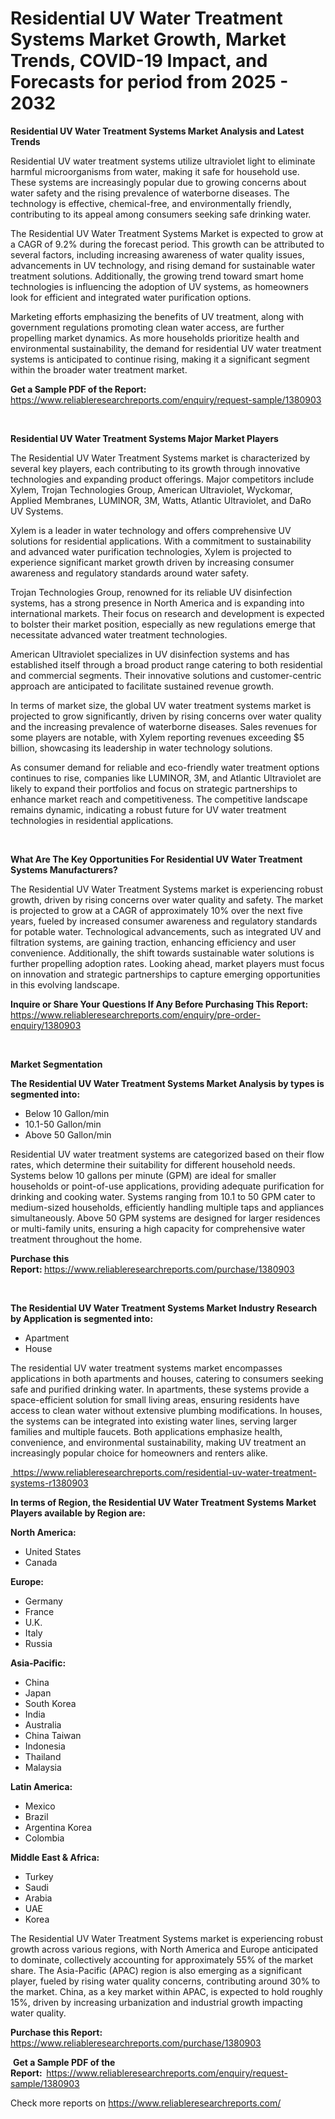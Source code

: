 <p><h1>Residential UV Water Treatment Systems Market Growth, Market Trends, COVID-19 Impact, and Forecasts for period from 2025 - 2032</h1></p><p><strong>Residential UV Water Treatment Systems Market Analysis and Latest Trends</strong></p>
<p><p>Residential UV water treatment systems utilize ultraviolet light to eliminate harmful microorganisms from water, making it safe for household use. These systems are increasingly popular due to growing concerns about water safety and the rising prevalence of waterborne diseases. The technology is effective, chemical-free, and environmentally friendly, contributing to its appeal among consumers seeking safe drinking water.</p><p>The Residential UV Water Treatment Systems Market is expected to grow at a CAGR of 9.2% during the forecast period. This growth can be attributed to several factors, including increasing awareness of water quality issues, advancements in UV technology, and rising demand for sustainable water treatment solutions. Additionally, the growing trend toward smart home technologies is influencing the adoption of UV systems, as homeowners look for efficient and integrated water purification options.</p><p>Marketing efforts emphasizing the benefits of UV treatment, along with government regulations promoting clean water access, are further propelling market dynamics. As more households prioritize health and environmental sustainability, the demand for residential UV water treatment systems is anticipated to continue rising, making it a significant segment within the broader water treatment market.</p></p>
<p><strong>Get a Sample PDF of the Report:&nbsp;</strong> <a href="https://www.reliableresearchreports.com/enquiry/request-sample/1380903?utm_campaign=2954&utm_medium=2&utm_source=Github&utm_content=ia&utm_term=11042025&utm_id=residential-uv-water-treatment-systems">https://www.reliableresearchreports.com/enquiry/request-sample/1380903</a></p>
<p>&nbsp;</p>
<p><strong>Residential UV Water Treatment Systems Major Market Players</strong></p>
<p><p>The Residential UV Water Treatment Systems market is characterized by several key players, each contributing to its growth through innovative technologies and expanding product offerings. Major competitors include Xylem, Trojan Technologies Group, American Ultraviolet, Wyckomar, Applied Membranes, LUMINOR, 3M, Watts, Atlantic Ultraviolet, and DaRo UV Systems.</p><p>Xylem is a leader in water technology and offers comprehensive UV solutions for residential applications. With a commitment to sustainability and advanced water purification technologies, Xylem is projected to experience significant market growth driven by increasing consumer awareness and regulatory standards around water safety.</p><p>Trojan Technologies Group, renowned for its reliable UV disinfection systems, has a strong presence in North America and is expanding into international markets. Their focus on research and development is expected to bolster their market position, especially as new regulations emerge that necessitate advanced water treatment technologies.</p><p>American Ultraviolet specializes in UV disinfection systems and has established itself through a broad product range catering to both residential and commercial segments. Their innovative solutions and customer-centric approach are anticipated to facilitate sustained revenue growth.</p><p>In terms of market size, the global UV water treatment systems market is projected to grow significantly, driven by rising concerns over water quality and the increasing prevalence of waterborne diseases. Sales revenues for some players are notable, with Xylem reporting revenues exceeding $5 billion, showcasing its leadership in water technology solutions.</p><p>As consumer demand for reliable and eco-friendly water treatment options continues to rise, companies like LUMINOR, 3M, and Atlantic Ultraviolet are likely to expand their portfolios and focus on strategic partnerships to enhance market reach and competitiveness. The competitive landscape remains dynamic, indicating a robust future for UV water treatment technologies in residential applications.</p></p>
<p>&nbsp;</p>
<p><strong>What Are The Key Opportunities For Residential UV Water Treatment Systems Manufacturers?</strong></p>
<p><p>The Residential UV Water Treatment Systems market is experiencing robust growth, driven by rising concerns over water quality and safety. The market is projected to grow at a CAGR of approximately 10% over the next five years, fueled by increased consumer awareness and regulatory standards for potable water. Technological advancements, such as integrated UV and filtration systems, are gaining traction, enhancing efficiency and user convenience. Additionally, the shift towards sustainable water solutions is further propelling adoption rates. Looking ahead, market players must focus on innovation and strategic partnerships to capture emerging opportunities in this evolving landscape.</p></p>
<p><strong>Inquire or Share Your Questions If Any Before Purchasing This Report:</strong> <a href="https://www.reliableresearchreports.com/enquiry/pre-order-enquiry/1380903?utm_campaign=2954&utm_medium=2&utm_source=Github&utm_content=ia&utm_term=11042025&utm_id=residential-uv-water-treatment-systems">https://www.reliableresearchreports.com/enquiry/pre-order-enquiry/1380903</a></p>
<p>&nbsp;</p>
<p><strong>Market Segmentation</strong></p>
<p><strong>The Residential UV Water Treatment Systems Market Analysis by types is segmented into:</strong></p>
<p><ul><li>Below 10 Gallon/min</li><li>10.1-50 Gallon/min</li><li>Above 50 Gallon/min</li></ul></p>
<p><p>Residential UV water treatment systems are categorized based on their flow rates, which determine their suitability for different household needs. Systems below 10 gallons per minute (GPM) are ideal for smaller households or point-of-use applications, providing adequate purification for drinking and cooking water. Systems ranging from 10.1 to 50 GPM cater to medium-sized households, efficiently handling multiple taps and appliances simultaneously. Above 50 GPM systems are designed for larger residences or multi-family units, ensuring a high capacity for comprehensive water treatment throughout the home.</p></p>
<p><strong>Purchase this Report:&nbsp;</strong><a href="https://www.reliableresearchreports.com/purchase/1380903?utm_campaign=2954&utm_medium=2&utm_source=Github&utm_content=ia&utm_term=11042025&utm_id=residential-uv-water-treatment-systems">https://www.reliableresearchreports.com/purchase/1380903</a></p>
<p>&nbsp;</p>
<p><strong>The Residential UV Water Treatment Systems Market Industry Research by Application is segmented into:</strong></p>
<p><ul><li>Apartment</li><li>House</li></ul></p>
<p><p>The residential UV water treatment systems market encompasses applications in both apartments and houses, catering to consumers seeking safe and purified drinking water. In apartments, these systems provide a space-efficient solution for small living areas, ensuring residents have access to clean water without extensive plumbing modifications. In houses, the systems can be integrated into existing water lines, serving larger families and multiple faucets. Both applications emphasize health, convenience, and environmental sustainability, making UV treatment an increasingly popular choice for homeowners and renters alike.</p></p>
<p><a href="https://www.reliableresearchreports.com/residential-uv-water-treatment-systems-r1380903?utm_campaign=2954&utm_medium=2&utm_source=Github&utm_content=ia&utm_term=11042025&utm_id=residential-uv-water-treatment-systems">&nbsp;https://www.reliableresearchreports.com/residential-uv-water-treatment-systems-r1380903</a></p>
<p><strong>In terms of Region, the Residential UV Water Treatment Systems Market Players available by Region are:</strong></p>
<p>
    <p> <strong> North America: </strong>
        <ul>
            <li>United States</li>
            <li>Canada</li>
        </ul>
        </p> 
    <p> <strong> Europe: </strong>
        <ul>
            <li>Germany</li>
            <li>France</li>
            <li>U.K.</li>
            <li>Italy</li>
            <li>Russia</li>
        </ul>
        </p> 
    <p> <strong> Asia-Pacific: </strong>
        <ul>
            <li>China</li>
            <li>Japan</li>
            <li>South Korea</li>
            <li>India</li>
            <li>Australia</li>
            <li>China Taiwan</li>
            <li>Indonesia</li>
            <li>Thailand</li>
            <li>Malaysia</li>
        </ul>
        </p> 
    <p> <strong> Latin America: </strong>
        <ul>
            <li>Mexico</li>
            <li>Brazil</li>
            <li>Argentina Korea</li>
            <li>Colombia</li>
        </ul>
        </p> 
    <p> <strong> Middle East & Africa: </strong>
        <ul>
            <li>Turkey</li>
            <li>Saudi</li>
            <li>Arabia</li>
            <li>UAE</li>
            <li>Korea</li>
        </ul>
    </p>
    </p>
<p><p>The Residential UV Water Treatment Systems market is experiencing robust growth across various regions, with North America and Europe anticipated to dominate, collectively accounting for approximately 55% of the market share. The Asia-Pacific (APAC) region is also emerging as a significant player, fueled by rising water quality concerns, contributing around 30% to the market. China, as a key market within APAC, is expected to hold roughly 15%, driven by increasing urbanization and industrial growth impacting water quality.</p></p>
<p><strong>Purchase this Report: </strong><a href="https://www.reliableresearchreports.com/purchase/1380903?utm_campaign=2954&utm_medium=2&utm_source=Github&utm_content=ia&utm_term=11042025&utm_id=residential-uv-water-treatment-systems">https://www.reliableresearchreports.com/purchase/1380903</a></p>
<p>&nbsp;<strong>Get a Sample PDF of the Report:&nbsp;&nbsp;</strong><a href="https://www.reliableresearchreports.com/enquiry/request-sample/1380903?utm_campaign=2954&utm_medium=2&utm_source=Github&utm_content=ia&utm_term=11042025&utm_id=residential-uv-water-treatment-systems">https://www.reliableresearchreports.com/enquiry/request-sample/1380903</a></p>
<p><strong></strong></p>
<p>Check more reports on <a href="https://www.reliableresearchreports.com/?utm_campaign=2954&utm_medium=2&utm_source=Github&utm_content=ia&utm_term=11042025&utm_id=residential-uv-water-treatment-systems">https://www.reliableresearchreports.com/</a></p>